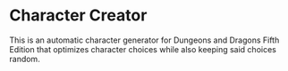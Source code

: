 # Character Creator
This is an automatic character generator for Dungeons and Dragons Fifth Edition that optimizes character choices while also keeping said choices random.

